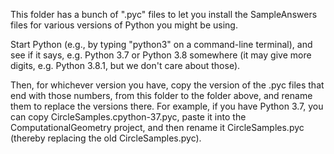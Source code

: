 This folder has a bunch of ".pyc" files to let you install the
SampleAnswers files for various versions of Python you might be using.

Start Python (e.g., by typing "python3" on a command-line terminal),
and see if it says, e.g. Python 3.7 or Python 3.8 somewhere (it may
give more digits, e.g. Python 3.8.1, but we don't care about those).

Then, for whichever version you have, copy the version of the .pyc
files that end with those numbers, from this folder to the folder above,
and rename them to replace the versions there. For example, if you have
Python 3.7, you can copy CircleSamples.cpython-37.pyc, paste it into
the ComputationalGeometry project, and then rename it CircleSamples.pyc
(thereby replacing the old CircleSamples.pyc).
